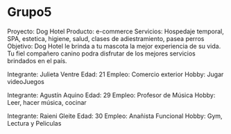 # Grupo5
Proyecto: Dog Hotel
Producto: e-commerce 
Servicios: Hospedaje temporal, SPA, estetica, higiene, salud, clases de adiestramiento, pasea perros
Objetivo: Dog Hotel le brinda a tu mascota la mejor experiencia de su vida. Tu fiel compañero canino podra disfrutar de los mejores servicios brindados en el país. 

Integrante: Julieta Ventre
Edad: 21
Empleo: Comercio exterior
Hobby: Jugar videoJuegos


Integrante: Agustín Aquino
Edad: 29
Empleo: Profesor de Música
Hobby: Leer, hacer música, cocinar


Integrante: Raieni Gleite
Edad: 30
Empleo: Anañista Funcional
Hobby: Gym, Lectura y Peliculas